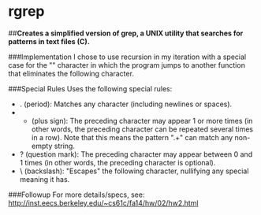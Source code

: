 rgrep
========

##<b>Creates a simplified version of grep, a UNIX utility that searches for patterns in text files (C). </b>


###Implementation
I chose to use recursion in my iteration with a special case for the "\" character in which the program jumps to another function that eliminates the following character. 

###Special Rules
Uses the following special rules: <br>
* . (period):	Matches any character (including newlines or spaces). <br>
* + (plus sign):	The preceding character may appear 1 or more times (in other words, the preceding character can be repeated several times in a row). Note that this means the pattern ".+" can match any non-empty string. <br>
* ? (question mark):	The preceding character may appear between 0 and 1 times (in other words, the preceding character is optional). <br>
* \ (backslash):	"Escapes" the following character, nullifying any special meaning it has.



###Followup
For more details/specs, see:
<br> http://inst.eecs.berkeley.edu/~cs61c/fa14/hw/02/hw2.html
